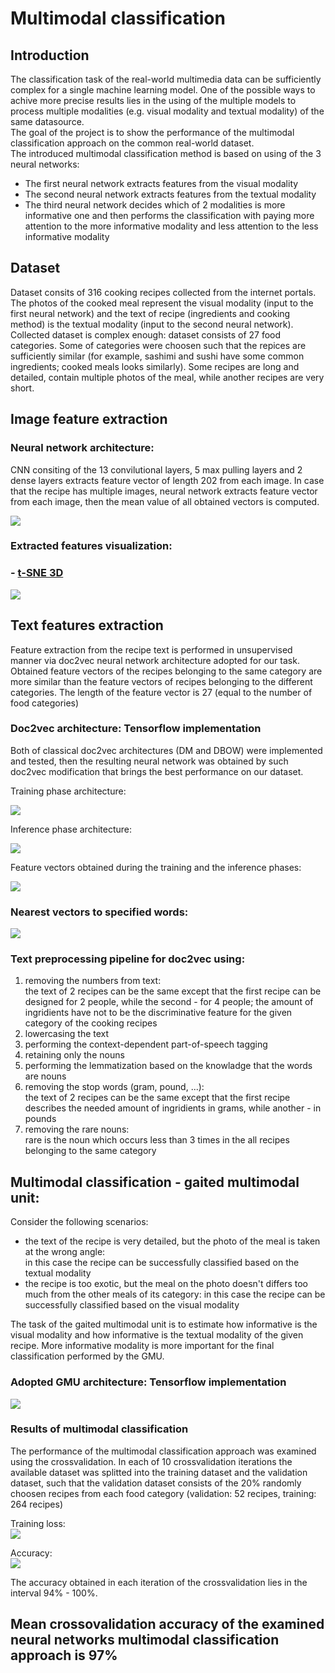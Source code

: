 
# Multimodal classification

## Introduction

The classification task of the real-world multimedia data can be sufficiently complex for a single machine learning model. One of the possible ways to achive more precise results lies in the using of the multiple models to process multiple modalities (e.g. visual modality and textual modality) of the same datasource.  
The goal of the project is to show the performance of the multimodal classification approach on the common real-world dataset.  
The introduced multimodal classification method is based on using of the 3 neural networks:
- The first neural network extracts features from the visual modality
- The second neural network extracts features from the textual modality
- The third neural network decides which of 2 modalities is more informative one and then performs the classification with paying more attention to the more informative modality and less attention to the less informative modality  

## Dataset

Dataset consits of 316 cooking recipes collected from the internet portals. The photos of the cooked meal represent the visual modality (input to the first neural network) and the text of recipe (ingredients and cooking method) is the textual modality (input to the second neural network).  
Collected dataset is complex enough: dataset consists of 27 food categories. Some of categories were choosen such that the repices are sufficiently similar (for example, sashimi and sushi have some common ingredients; cooked meals looks similarly).  Some recipes are long and detailed, contain multiple photos of the meal, while another recipes are very short.   

##  Image feature extraction

### Neural network architecture:
CNN consiting of the 13 convilutional layers, 5 max pulling layers and 2 dense layers extracts feature vector of length 202 from each image. In case that the recipe has multiple images, neural network extracts feature vector from each image, then the mean value of all obtained vectors is computed.  

![](image_feature_extraction/graphs_and_visual_objects/neural_net_architecture.png)

###  Extracted features visualization:



### - [t-SNE 3D](https://plot.ly/~xkaple01/185)
![](image_feature_extraction/graphs_and_visual_objects/27_classes_dataset_filtered_tsne.gif)





## Text features extraction
Feature extraction from the recipe text is performed in unsupervised manner via doc2vec neural network architecture adopted for our task. Obtained feature vectors of the recipes belonging to the same category are more similar than the feature vectors of recipes belonging to the different categories. The length of the feature vector is 27 (equal to the number of food categories)  
  
### Doc2vec architecture: Tensorflow implementation  
Both of classical doc2vec architectures (DM and DBOW) were implemented and tested, then the resulting neural network was obtained by such doc2vec modification that brings the best performance on our dataset.  
  
Training phase architecture:    
  
![](text_feature_extraction/graphs_and_visual_objects/doc2vec_train_27cl.png)  
  
Inference phase architecture:    
  
![](text_feature_extraction/graphs_and_visual_objects/doc2vec_27cl_test.png)  
  
Feature vectors obtained during the training and the inference phases:  

![](text_feature_extraction/graphs_and_visual_objects/doc2vec_test_ex_1.png)  
  
  
### Nearest vectors to specified words:
![](text_feature_extraction/graphs_and_visual_objects/doc2vec_v2_1_nearest.png)  


### Text preprocessing pipeline for doc2vec using:
1) removing the numbers from text:  
the text of 2 recipes can be the same except that the first recipe can be designed for 2 people, while the second - for 4 people; the amount of ingridients have not to be the discriminative feature for the given category of the cooking recipes
2) lowercasing the text
3) performing the context-dependent part-of-speech tagging
4) retaining only the nouns
5) performing the lemmatization based on the knowladge that the words are nouns 
6) removing the stop words (gram, pound, ...):  
the text of 2 recipes can be the same except that the first recipe describes the needed amount of ingridients in grams, while another - in pounds 
7) removing the rare nouns:  
rare is the noun which occurs less than 3 times in the all recipes belonging to the same category  







## Multimodal classification - gaited multimodal unit:
Consider the following scenarios:  
- the text of the recipe is very detailed, but the photo of the meal is taken at the wrong angle:  
in this case the recipe can be successfully classified based on the textual modality
- the recipe is too exotic, but the meal on the photo doesn't differs too much from the other meals of its category:
in this case the recipe can be successfully classified based on the visual modality  

The task of the gaited multimodal unit is to estimate how informative is the visual modality and how informative is the textual modality of the given recipe. More informative modality is more important for the final classification performed by the GMU.  
 


### Adopted GMU architecture: Tensorflow implementation  
![](multimodal_classification/graphs_and_visual_objects/gmu_27_cl.png)  
 


### Results of multimodal classification  
The performance of the multimodal classification approach was examined using the crossvalidation. In each of 10 crossvalidation iterations the available dataset was splitted into the training dataset and the validation dataset, such that the validation dataset consists of the 20% randomly choosen recipes from each food category (validation: 52 recipes, training: 264 recipes)  
  
Training loss:  
![](multimodal_classification/graphs_and_visual_objects/loss.png)   
  
  
Accuracy:  
![](multimodal_classification/graphs_and_visual_objects/accuracy.png)   

The accuracy obtained in each iteration of the crossvalidation lies in the interval 94% - 100%.  

## Mean crossovalidation accuracy of the examined neural networks multimodal classification approach is 97% 

